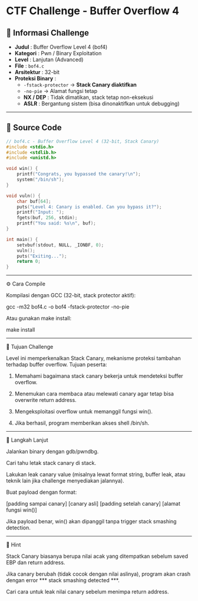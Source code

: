 # CTF Challenge - Buffer Overflow 4

## 📌 Informasi Challenge
- **Judul** : Buffer Overflow Level 4 (bof4)
- **Kategori** : Pwn / Binary Exploitation
- **Level** : Lanjutan (Advanced)
- **File** : `bof4.c`
- **Arsitektur** : 32-bit
- **Proteksi Binary** :
  - `-fstack-protector` → **Stack Canary diaktifkan**
  - `-no-pie` → Alamat fungsi tetap
  - **NX / DEP** : Tidak dimatikan, stack tetap non-eksekusi
  - **ASLR** : Bergantung sistem (bisa dinonaktifkan untuk debugging)

---

## 📂 Source Code
```c
// bof4.c - Buffer Overflow Level 4 (32-bit, Stack Canary)
#include <stdio.h>
#include <stdlib.h>
#include <unistd.h>

void win() {
    printf("Congrats, you bypassed the canary!\n");
    system("/bin/sh");
}

void vuln() {
    char buf[64];
    puts("Level 4: Canary is enabled. Can you bypass it?");
    printf("Input: ");
    fgets(buf, 256, stdin);
    printf("You said: %s\n", buf);
}

int main() {
    setvbuf(stdout, NULL, _IONBF, 0);
    vuln();
    puts("Exiting...");
    return 0;
}

```
---

⚙️ Cara Compile

Kompilasi dengan GCC (32-bit, stack protector aktif):

gcc -m32 bof4.c -o bof4 -fstack-protector -no-pie

Atau gunakan make install:

make install


---

🎯 Tujuan Challenge

Level ini memperkenalkan Stack Canary, mekanisme proteksi tambahan terhadap buffer overflow.
Tujuan peserta:

1. Memahami bagaimana stack canary bekerja untuk mendeteksi buffer overflow.


2. Menemukan cara membaca atau melewati canary agar tetap bisa overwrite return address.


3. Mengeksploitasi overflow untuk memanggil fungsi win().


4. Jika berhasil, program memberikan akses shell /bin/sh.




---

🚀 Langkah Lanjut

Jalankan binary dengan gdb/pwndbg.

Cari tahu letak stack canary di stack.

Lakukan leak canary value (misalnya lewat format string, buffer leak, atau teknik lain jika challenge menyediakan jalannya).

Buat payload dengan format:

[padding sampai canary]
[canary asli]
[padding setelah canary]
[alamat fungsi win()]

Jika payload benar, win() akan dipanggil tanpa trigger stack smashing detection.



---

📖 Hint

Stack Canary biasanya berupa nilai acak yang ditempatkan sebelum saved EBP dan return address.

Jika canary berubah (tidak cocok dengan nilai aslinya), program akan crash dengan error *** stack smashing detected ***.

Cari cara untuk leak nilai canary sebelum menimpa return address.
